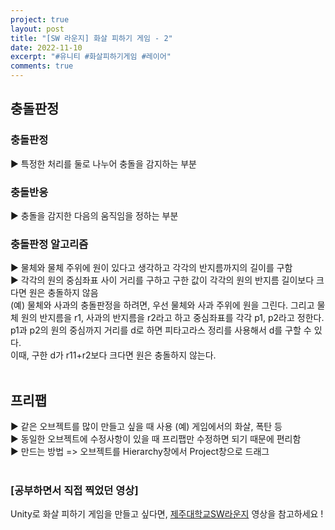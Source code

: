 ```yaml
---
project: true
layout: post
title: "[SW 라운지] 화살 피하기 게임 - 2"
date: 2022-11-10
excerpt: "#유니티 #화살피하기게임 #레이어"
comments: true
---
```


## 충돌판정 <br>
### 충돌판정 <br>
▶️ 특정한 처리를 둘로 나누어 충돌을 감지하는 부분 <br>
### 충돌반응 <br>
▶️ 충돌을 감지한 다음의 움직임을 정하는 부분 <br>
### 충돌판정 알고리즘 <br>
▶️ 물체와 물체 주위에 원이 있다고 생각하고 각각의 반지름까지의 길이를 구함 <br>
▶️ 각각의 원의 중심좌표 사이 거리를 구하고 구한 값이 각각의 원의 반지름 길이보다 크다면 원은 충돌하지 않음 <br>
(예) 물체와 사과의 충돌판정을 하려면, 우선 물체와 사과 주위에 원을 그린다. 그리고 물체 원의 반지름을 r1, 사과의 반지름을 r2라고 하고 중심좌표를 각각 p1, p2라고 정한다. <br>
p1과 p2의 원의 중심까지 거리를 d로 하면 피타고라스 정리를 사용해서 d를 구할 수 있다. <br>
이때, 구한 d가 r11+r2보다 크다면 원은 충돌하지 않는다. <br>
<br>
## 프리팹 <br>
▶️ 같은 오브젝트를 많이 만들고 싶을 때 사용 (예) 게임에서의 화살, 폭탄 등 <br>
▶️ 동일한 오브젝트에 수정사항이 있을 때 프리팹만 수정하면 되기 때문에 편리함 <br>
▶️ 만드는 방법 => 오브젝트를 Hierarchy창에서 Project창으로 드래그 <br>
<br>

### [공부하면서 직접 찍었던 영상]

Unity로 화살 피하기 게임을 만들고 싶다면, [제주대학교SW라운지](https://www.youtube.com/watch?v=hJBKPhexsiA&list=PLkb1-AwKYLZYTBmsm5oS0nR3pQDM5sNIv&index=5) 영상을 참고하세요 !

